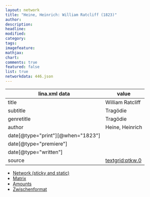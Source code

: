 ```yaml
---
layout: network
title: "Heine, Heinrich: William Ratcliff (1823)"
author:
description:
headline:
modified:
category:
tags:
imagefeature: 
mathjax: 
chart: 
comments: true
featured: false
list: true
networkdata: 446.json
---
```

lina.xml data  | value
------------- | -------------
title|William Ratcliff
subtitle|Tragödie
genretitle|Tragödie
author|Heine, Heinrich
date[@type="print"][@when="1823"]|
date[@type="premiere"]|
date[@type="written"]|
source|[textgrid:ptkw.0](https://textgridlab.org/1.0/tgcrud-public/rest/textgrid:ptkw.0/data)



* [Network (sticky and static)](/network446)
* [Matrix](/matrix446)
* [Amounts](/amount446)
* [Zwischenformat](/lina446 )
